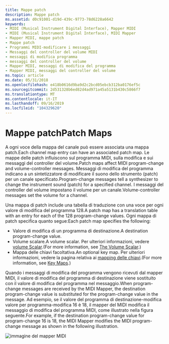 ```yaml
---
title: Mappe patch
description: Mappe patch
ms.assetid: d0c91001-d19d-439c-9773-78d6228a6642
keywords:
- MIDI (Musical Instrument Digital Interface), Mapper MIDI
- MIDI (Musical Instrument Digital Interface), MIDI Mapper
- Mapper MIDI, mappe patch
- Mappe patch
- Programmi MIDI-modificare i messaggi
- Messaggi del controller del volume MIDI
- messaggi di modifica programma
- messaggi del controller del volume
- Mapper MIDI, messaggi di modifica del programma
- Mapper MIDI, messaggi del controller del volume
ms.topic: article
ms.date: 05/31/2018
ms.openlocfilehash: e418b0616d9ba9d2c2bcd05ebcb312ba0176ef5c
ms.sourcegitcommit: 2d531328b6ed82d4ad971a45a5131b430c5866f7
ms.translationtype: MT
ms.contentlocale: it-IT
ms.lasthandoff: 09/16/2019
ms.locfileid: "104329620"
---
```

# <a name="patch-maps"></a><span data-ttu-id="a6026-113">Mappe patch</span><span class="sxs-lookup"><span data-stu-id="a6026-113">Patch Maps</span></span>

<span data-ttu-id="a6026-114">A ogni voce della mappa del canale può essere associata una mappa patch.</span><span class="sxs-lookup"><span data-stu-id="a6026-114">Each channel map entry can have an associated patch map.</span></span> <span data-ttu-id="a6026-115">Le mappe delle patch influiscono sul programma MIDI, sulla modifica e sui messaggi del controller del volume.</span><span class="sxs-lookup"><span data-stu-id="a6026-115">Patch maps affect MIDI program-change and volume-controller messages.</span></span> <span data-ttu-id="a6026-116">Messaggi di modifica del programma indicano a un sintetizzatore di modificare il suono dello strumento (patch) per un canale specificato.</span><span class="sxs-lookup"><span data-stu-id="a6026-116">Program-change messages tell a synthesizer to change the instrument sound (patch) for a specified channel.</span></span> <span data-ttu-id="a6026-117">I messaggi del controller del volume impostano il volume per un canale.</span><span class="sxs-lookup"><span data-stu-id="a6026-117">Volume-controller messages set the volume for a channel.</span></span>

<span data-ttu-id="a6026-118">Una mappa di patch include una tabella di traduzione con una voce per ogni valore di modifica del programma 128.</span><span class="sxs-lookup"><span data-stu-id="a6026-118">A patch map has a translation table with an entry for each of the 128 program-change values.</span></span> <span data-ttu-id="a6026-119">Ogni mappa di patch specifica quanto segue:</span><span class="sxs-lookup"><span data-stu-id="a6026-119">Each patch map specifies the following:</span></span>

-   <span data-ttu-id="a6026-120">Valore di modifica di un programma di destinazione.</span><span class="sxs-lookup"><span data-stu-id="a6026-120">A destination program-change value.</span></span>
-   <span data-ttu-id="a6026-121">Volume scalare.</span><span class="sxs-lookup"><span data-stu-id="a6026-121">A volume scalar.</span></span> <span data-ttu-id="a6026-122">Per ulteriori informazioni, vedere [volume Scalar](the-volume-scalar.md).</span><span class="sxs-lookup"><span data-stu-id="a6026-122">(For more information, see [The Volume Scalar](the-volume-scalar.md).)</span></span>
-   <span data-ttu-id="a6026-123">Mappa delle chiavi facoltativa.</span><span class="sxs-lookup"><span data-stu-id="a6026-123">An optional key map.</span></span> <span data-ttu-id="a6026-124">Per ulteriori informazioni, vedere la pagina relativa ai [mapping delle chiavi](key-maps.md).</span><span class="sxs-lookup"><span data-stu-id="a6026-124">(For more information, see [Key Maps](key-maps.md).)</span></span>

<span data-ttu-id="a6026-125">Quando i messaggi di modifica del programma vengono ricevuti dal mapper MIDI, il valore di modifica del programma di destinazione viene sostituito con il valore di modifica del programma nel messaggio.</span><span class="sxs-lookup"><span data-stu-id="a6026-125">When program-change messages are received by the MIDI Mapper, the destination program-change value is substituted for the program-change value in the message.</span></span> <span data-ttu-id="a6026-126">Ad esempio, se il valore del programma di destinazione-modifica valore per programma-modifica 16 è 18, il mapper del MIDI modifica il messaggio di modifica del programma MIDI, come illustrato nella figura seguente.</span><span class="sxs-lookup"><span data-stu-id="a6026-126">For example, if the destination program-change value for program-change 16 is 18, the MIDI Mapper modifies the MIDI program-change message as shown in the following illustration.</span></span>

![immagine del mapper MIDI](images/mmap-a03.gif)

 

 




